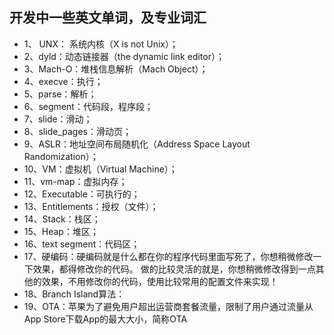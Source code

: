 ## 开发中一些英文单词，及专业词汇

* 1、 UNX： 系统内核（X is not Unix）；
* 2、dyld：动态链接器（the dynamic link editor）；
* 3、Mach-O：堆栈信息解析（Mach Object）；
* 4、execve：执行；
* 5、parse：解析；
* 6、segment：代码段，程序段；
* 7、slide：滑动；
* 8、slide_pages：滑动页；
* 9、ASLR：地址空间布局随机化（Address Space Layout Randomization）；
* 10、VM：虚拟机（Virtual Machine）；
* 11、vm-map：虚拟内存；
* 12、Executable：可执行的；
* 13、Entitlements：授权（文件）；
* 14、Stack：栈区；
* 15、Heap：堆区；
* 16、text segment：代码区；
* 17、硬编码：硬编码就是什么都在你的程序代码里面写死了，你想稍微修改一下效果，都得修改你的代码。
做的比较灵活的就是，你想稍微修改得到一点其他的效果，不用修改你的代码，使用比较常用的配置文件来实现！
* 18、Branch Island算法：
* 19、OTA：苹果为了避免用户超出运营商套餐流量，限制了用户通过流量从App Store下载App的最大大小，简称OTA
